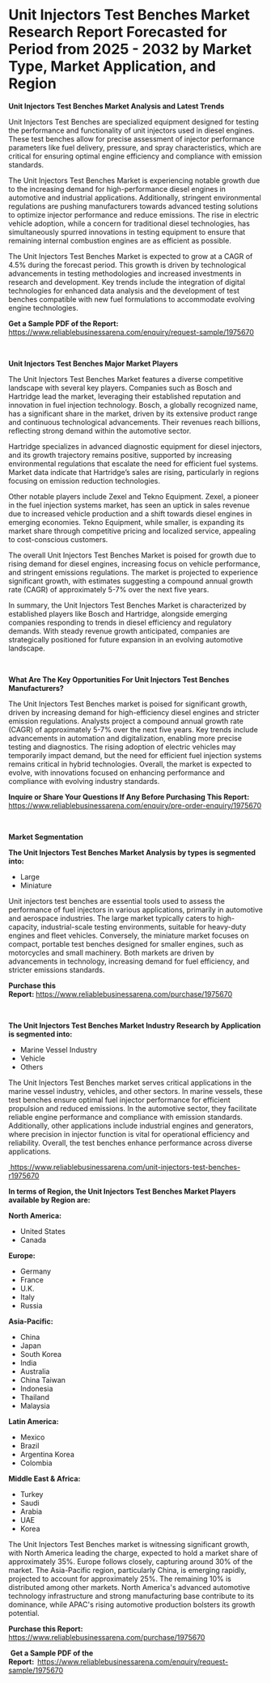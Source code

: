 <p><h1>Unit Injectors Test Benches Market Research Report Forecasted for Period from 2025 -  2032 by Market Type, Market Application, and Region</h1></p><p><strong>Unit Injectors Test Benches Market Analysis and Latest Trends</strong></p>
<p><p>Unit Injectors Test Benches are specialized equipment designed for testing the performance and functionality of unit injectors used in diesel engines. These test benches allow for precise assessment of injector performance parameters like fuel delivery, pressure, and spray characteristics, which are critical for ensuring optimal engine efficiency and compliance with emission standards.</p><p>The Unit Injectors Test Benches Market is experiencing notable growth due to the increasing demand for high-performance diesel engines in automotive and industrial applications. Additionally, stringent environmental regulations are pushing manufacturers towards advanced testing solutions to optimize injector performance and reduce emissions. The rise in electric vehicle adoption, while a concern for traditional diesel technologies, has simultaneously spurred innovations in testing equipment to ensure that remaining internal combustion engines are as efficient as possible.</p><p>The Unit Injectors Test Benches Market is expected to grow at a CAGR of 4.5% during the forecast period. This growth is driven by technological advancements in testing methodologies and increased investments in research and development. Key trends include the integration of digital technologies for enhanced data analysis and the development of test benches compatible with new fuel formulations to accommodate evolving engine technologies.</p></p>
<p><strong>Get a Sample PDF of the Report:&nbsp;</strong> <a href="https://www.reliablebusinessarena.com/enquiry/request-sample/1975670?utm_campaign=2630&utm_medium=2&utm_source=Github&utm_content=ia&utm_term=12042025&utm_id=unit-injectors-test-benches">https://www.reliablebusinessarena.com/enquiry/request-sample/1975670</a></p>
<p>&nbsp;</p>
<p><strong>Unit Injectors Test Benches Major Market Players</strong></p>
<p><p>The Unit Injectors Test Benches Market features a diverse competitive landscape with several key players. Companies such as Bosch and Hartridge lead the market, leveraging their established reputation and innovation in fuel injection technology. Bosch, a globally recognized name, has a significant share in the market, driven by its extensive product range and continuous technological advancements. Their revenues reach billions, reflecting strong demand within the automotive sector.</p><p>Hartridge specializes in advanced diagnostic equipment for diesel injectors, and its growth trajectory remains positive, supported by increasing environmental regulations that escalate the need for efficient fuel systems. Market data indicate that Hartridge’s sales are rising, particularly in regions focusing on emission reduction technologies.</p><p>Other notable players include Zexel and Tekno Equipment. Zexel, a pioneer in the fuel injection systems market, has seen an uptick in sales revenue due to increased vehicle production and a shift towards diesel engines in emerging economies. Tekno Equipment, while smaller, is expanding its market share through competitive pricing and localized service, appealing to cost-conscious customers.</p><p>The overall Unit Injectors Test Benches Market is poised for growth due to rising demand for diesel engines, increasing focus on vehicle performance, and stringent emissions regulations. The market is projected to experience significant growth, with estimates suggesting a compound annual growth rate (CAGR) of approximately 5-7% over the next five years. </p><p>In summary, the Unit Injectors Test Benches Market is characterized by established players like Bosch and Hartridge, alongside emerging companies responding to trends in diesel efficiency and regulatory demands. With steady revenue growth anticipated, companies are strategically positioned for future expansion in an evolving automotive landscape.</p></p>
<p>&nbsp;</p>
<p><strong>What Are The Key Opportunities For Unit Injectors Test Benches Manufacturers?</strong></p>
<p><p>The Unit Injectors Test Benches market is poised for significant growth, driven by increasing demand for high-efficiency diesel engines and stricter emission regulations. Analysts project a compound annual growth rate (CAGR) of approximately 5-7% over the next five years. Key trends include advancements in automation and digitalization, enabling more precise testing and diagnostics. The rising adoption of electric vehicles may temporarily impact demand, but the need for efficient fuel injection systems remains critical in hybrid technologies. Overall, the market is expected to evolve, with innovations focused on enhancing performance and compliance with evolving industry standards.</p></p>
<p><strong>Inquire or Share Your Questions If Any Before Purchasing This Report:</strong> <a href="https://www.reliablebusinessarena.com/enquiry/pre-order-enquiry/1975670?utm_campaign=2630&utm_medium=2&utm_source=Github&utm_content=ia&utm_term=12042025&utm_id=unit-injectors-test-benches">https://www.reliablebusinessarena.com/enquiry/pre-order-enquiry/1975670</a></p>
<p>&nbsp;</p>
<p><strong>Market Segmentation</strong></p>
<p><strong>The Unit Injectors Test Benches Market Analysis by types is segmented into:</strong></p>
<p><ul><li>Large</li><li>Miniature</li></ul></p>
<p><p>Unit injectors test benches are essential tools used to assess the performance of fuel injectors in various applications, primarily in automotive and aerospace industries. The large market typically caters to high-capacity, industrial-scale testing environments, suitable for heavy-duty engines and fleet vehicles. Conversely, the miniature market focuses on compact, portable test benches designed for smaller engines, such as motorcycles and small machinery. Both markets are driven by advancements in technology, increasing demand for fuel efficiency, and stricter emissions standards.</p></p>
<p><strong>Purchase this Report:&nbsp;</strong><a href="https://www.reliablebusinessarena.com/purchase/1975670?utm_campaign=2630&utm_medium=2&utm_source=Github&utm_content=ia&utm_term=12042025&utm_id=unit-injectors-test-benches">https://www.reliablebusinessarena.com/purchase/1975670</a></p>
<p>&nbsp;</p>
<p><strong>The Unit Injectors Test Benches Market Industry Research by Application is segmented into:</strong></p>
<p><ul><li>Marine Vessel Industry</li><li>Vehicle</li><li>Others</li></ul></p>
<p><p>The Unit Injectors Test Benches market serves critical applications in the marine vessel industry, vehicles, and other sectors. In marine vessels, these test benches ensure optimal fuel injector performance for efficient propulsion and reduced emissions. In the automotive sector, they facilitate reliable engine performance and compliance with emission standards. Additionally, other applications include industrial engines and generators, where precision in injector function is vital for operational efficiency and reliability. Overall, the test benches enhance performance across diverse applications.</p></p>
<p><a href="https://www.reliablebusinessarena.com/unit-injectors-test-benches-r1975670?utm_campaign=2630&utm_medium=2&utm_source=Github&utm_content=ia&utm_term=12042025&utm_id=unit-injectors-test-benches">&nbsp;https://www.reliablebusinessarena.com/unit-injectors-test-benches-r1975670</a></p>
<p><strong>In terms of Region, the Unit Injectors Test Benches Market Players available by Region are:</strong></p>
<p>
    <p> <strong> North America: </strong>
        <ul>
            <li>United States</li>
            <li>Canada</li>
        </ul>
        </p> 
    <p> <strong> Europe: </strong>
        <ul>
            <li>Germany</li>
            <li>France</li>
            <li>U.K.</li>
            <li>Italy</li>
            <li>Russia</li>
        </ul>
        </p> 
    <p> <strong> Asia-Pacific: </strong>
        <ul>
            <li>China</li>
            <li>Japan</li>
            <li>South Korea</li>
            <li>India</li>
            <li>Australia</li>
            <li>China Taiwan</li>
            <li>Indonesia</li>
            <li>Thailand</li>
            <li>Malaysia</li>
        </ul>
        </p> 
    <p> <strong> Latin America: </strong>
        <ul>
            <li>Mexico</li>
            <li>Brazil</li>
            <li>Argentina Korea</li>
            <li>Colombia</li>
        </ul>
        </p> 
    <p> <strong> Middle East & Africa: </strong>
        <ul>
            <li>Turkey</li>
            <li>Saudi</li>
            <li>Arabia</li>
            <li>UAE</li>
            <li>Korea</li>
        </ul>
    </p>
    </p>
<p><p>The Unit Injectors Test Benches market is witnessing significant growth, with North America leading the charge, expected to hold a market share of approximately 35%. Europe follows closely, capturing around 30% of the market. The Asia-Pacific region, particularly China, is emerging rapidly, projected to account for approximately 25%. The remaining 10% is distributed among other markets. North America's advanced automotive technology infrastructure and strong manufacturing base contribute to its dominance, while APAC's rising automotive production bolsters its growth potential.</p></p>
<p><strong>Purchase this Report: </strong><a href="https://www.reliablebusinessarena.com/purchase/1975670?utm_campaign=2630&utm_medium=2&utm_source=Github&utm_content=ia&utm_term=12042025&utm_id=unit-injectors-test-benches">https://www.reliablebusinessarena.com/purchase/1975670</a></p>
<p>&nbsp;<strong>Get a Sample PDF of the Report:&nbsp;&nbsp;</strong><a href="https://www.reliablebusinessarena.com/enquiry/request-sample/1975670?utm_campaign=2630&utm_medium=2&utm_source=Github&utm_content=ia&utm_term=12042025&utm_id=unit-injectors-test-benches">https://www.reliablebusinessarena.com/enquiry/request-sample/1975670</a></p>
<p><strong></strong></p>
<p><p></p><p></p><p></p></p>